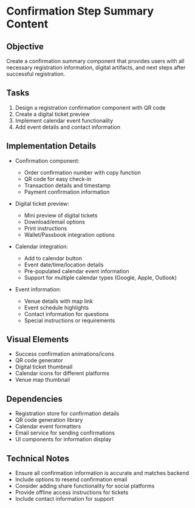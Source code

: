 # Confirmation Step Summary Content

## Objective
Create a confirmation summary component that provides users with all necessary registration information, digital artifacts, and next steps after successful registration.

## Tasks
1. Design a registration confirmation component with QR code
2. Create a digital ticket preview
3. Implement calendar event functionality
4. Add event details and contact information

## Implementation Details
- Confirmation component:
  - Order confirmation number with copy function
  - QR code for easy check-in
  - Transaction details and timestamp
  - Payment confirmation information
  
- Digital ticket preview:
  - Mini preview of digital tickets
  - Download/email options
  - Print instructions
  - Wallet/Passbook integration options
  
- Calendar integration:
  - Add to calendar button
  - Event date/time/location details
  - Pre-populated calendar event information
  - Support for multiple calendar types (Google, Apple, Outlook)
  
- Event information:
  - Venue details with map link
  - Event schedule highlights
  - Contact information for questions
  - Special instructions or requirements

## Visual Elements
- Success confirmation animations/icons
- QR code generator
- Digital ticket thumbnail
- Calendar icons for different platforms
- Venue map thumbnail

## Dependencies
- Registration store for confirmation details
- QR code generation library
- Calendar event formatters
- Email service for sending confirmations
- UI components for information display

## Technical Notes
- Ensure all confirmation information is accurate and matches backend
- Include options to resend confirmation email
- Consider adding share functionality for social platforms
- Provide offline access instructions for tickets
- Include contact information for support